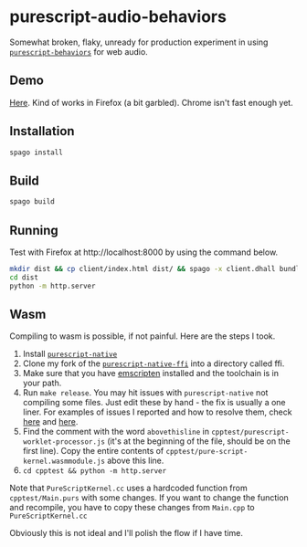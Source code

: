 # purescript-audio-behaviors

Somewhat broken, flaky, unready for production experiment in using [`purescript-behaviors`](https://github.com/paf31/purescript-behaviors) for web audio.

## Demo

[Here](https://spiritual-trade.surge.sh/). Kind of works in Firefox (a bit garbled). Chrome isn't fast enough yet.

## Installation

```bash
spago install
```

## Build

```bash
spago build
```

## Running

Test with Firefox at http://localhost:8000 by using the command below.

```bash
mkdir dist && cp client/index.html dist/ && spago -x client.dhall bundle-app --main Client.Main -t dist/index.js
cd dist
python -m http.server
```

## Wasm

Compiling to wasm is possible, if not painful. Here are the steps I took.

1. Install [`purescript-native`](https://github.com/andyarvanitis/purescript-native)
1. Clone my fork of the [`purescript-native-ffi`](https://github.com/mikesol/purescript-native-ffi) into a directory called ffi.
1. Make sure that you have [emscripten](https://emscripten.org/docs/getting_started/downloads.html#platform-notes-installation-instructions-sdk) installed and the toolchain is in your path.
1. Run `make release`. You may hit issues with `purescript-native` not compiling some files. Just edit these by hand - the fix is usually a one liner. For examples of issues I reported and how to resolve them, check [here](https://github.com/andyarvanitis/purescript-native/issues/57) and [here](https://github.com/andyarvanitis/purescript-native/issues/58).
1. Find the comment with the word `abovethisline` in `cpptest/purescript-worklet-processor.js` (it's at the beginning of the file, should be on the first line). Copy the entire contents of `cpptest/pure-script-kernel.wasmmodule.js` above this line.
1. `cd cpptest && python -m http.server`

Note that `PureScriptKernel.cc` uses a hardcoded function from `cpptest/Main.purs` with some changes. If you want to change the function and recompile, you have to copy these changes from `Main.cpp` to `PureScriptKernel.cc`

Obviously this is not ideal and I'll polish the flow if I have time.
